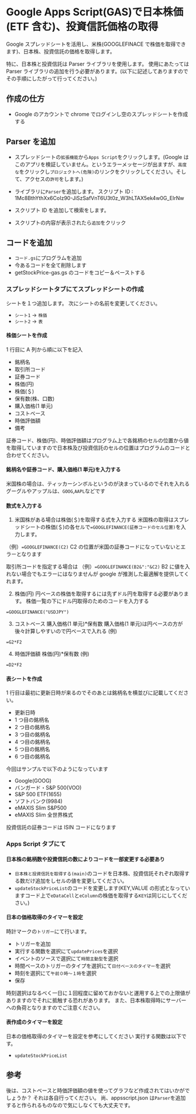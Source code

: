 # Google Apps Script(GAS)で日本株価(ETF 含む)、投資信託価格の取得

Google スプレッドシートを活用し、米株(GOOGLEFINACE で株価を取得できます)、日本株、投資信託の価格を取得します。

特に、日本株と投資信託は Parser ライブラリを使用します。
使用にあたっては Parser ライブラリの追加を行う必要があります。(以下に記述してありますのでその手順にしたがって行ってください。)

## 作成の仕方

- Google のアカウントで chrome でログインし空のスプレッドシートを作成する

## Parser を追加

- スプレッドシートの`拡張機能`から`Apps Script`をクリックします。(Google はこのアプリを検証していません。というエラーメッセージが出ますが、`高度な`をクリックし`プロジェクトへ(危険)`のリンクをクリックしてください。そして、アクセスの`許可`をします。)
- ライブラリに`Parser`を追加します。
  スクリプト ID : 1Mc8BthYthXx6CoIz90-JiSzSafVnT6U3t0z_W3hLTAX5ek4w0G_EIrNw

- スクリプト ID を追加して検索をします。
- スクリプトの内容が表示されたら`追加`をクリック

## コードを追加

- `コード.gs`にプログラムを追加
- 今あるコードを全て削除します
- getStockPrice-gas.gs のコードをコピー＆ペーストする

### スプレッドシートタブにてスプレッドシートの作成

シートを１つ追加します。
次にシートの名前を変更してください。

- `シート1` -> `株価`
- `シート2` -> `表`

#### 株価シートを作成

1 行目に A 列から順に以下を記入

- 銘柄名
- 取引所コード
- 証券コード
- 株価(円)
- 株価(＄)
- 保有数(株、口数)
- 購入価格(1 単元)
- コストベース
- 時価評価額
- 備考

証券コード、株価(円)、時価評価額はプログラム上で各銘柄のセルの位置から値を取得していますので日本株及び投資信託のセルの位置はプログラムのコードと合わせてください。

#### 銘柄名や証券コード、購入価格(1 単元)を入力する

米国株の場合は、ティッカーシンボルというのが決まっているのでそれを入れる
グーグルやアップルは、`GOOG`,`AAPL`などです

#### 数式を入力する

1. 米国株がある場合は株価(＄)を取得する式を入力する
   米国株の取得はスプレッドシートの株価(＄)の各セルで`=GOOGLEFINANCE(証券コードのセル位置)`を入力します。

（例）`=GOOGLEFINANCE(C2)`
C2 の位置が米国の証券コードになっていないとエラーとなります

取引所コードを指定する場合は
（例）`=GOOGLEFINANCE(B2&":"&C2)`
B2 に値を入れない場合でもエラーにはなりませんが google が推測した最適解を提供してくれます。

2. 株価(円)
   円ベースの株価を取得するには先ずドル円を取得する必要があります。
   株価一覧の下にドル円取得のためのコードを入力する

```
=GOOGLEFINANCE("USDJPY")
```

3. コストベース
   購入価格(1 単元)\*保有数
   購入価格(1 単元)は円ベースの方が後々計算しやすいので円ベースで入れる
   (例)

```
=G2*F2
```

4. 時価評価額
   株価(円)\*保有数
   (例)

```
=D2*F2
```

#### 表シートを作成

1 行目は最初に更新日時が来るのでそのあとは銘柄名を横並びに記載してください。

- 更新日時
- 1 つ目の銘柄名
- 2 つ目の銘柄名
- 3 つ目の銘柄名
- 4 つ目の銘柄名
- 5 つ目の銘柄名
- 6 つ目の銘柄名

今回はサンプルで以下のようになっています

- Google(GOOG)
- バンガード・S&P 500(VOO)
- S&P 500 ETF(1655)
- ソフトバンク(9984)
- eMAXIS Slim S&P500
- eMAXIS Slim 全世界株式

投資信託の証券コードは ISIN コードになります

### Apps Script タブにて

#### 日本株の銘柄数や投資信託の数によりコードを一部変更する必要あり

- `日本株と投資信託を取得する(main)`のコードを日本株、投資信託それぞれ取得する数だけ追加をしセルの値を変更してください。
- `updateStockPriceList`のコードを変更します(KEY,VALUE の形式となっていますコード上で`eDataCell`と`eColumn`の株価を取得する`KEY`は同じにしてください。)

#### 日本の価格取得のタイマーを設定

時計マークの`トリガー`にて行います。

- トリガーを追加
- 実行する関数を選択にて`updatePrices`を選択
- イベントのソースで選択にて`時間主動型`を選択
- 時間ベースのトリガーのタイプを選択にて`日付ベースのタイマー`を選択
- 時刻を選択にて`午前０時〜１時`を選択
- 保存

時刻選択はなるべく一日に１回程度に留めておかないと運用する上での上限値がありますのでそれに抵触する恐れがあります。
また、日本株取得時にサーバーへの負荷となりますのでご注意ください。

#### 表作成のタイマーを設定

日本の価格取得のタイマーを設定を参考にしてください
実行する関数は以下です。

- `updateStockPriceList`

## 参考

後は、コストベースと時価評価額の値を使ってグラフなど作成されてはいかがでしょうか？
それは各自行ってください。
尚、appsscript.json は`Parser`を追加すると作られるものなので気にしなくても大丈夫です。
